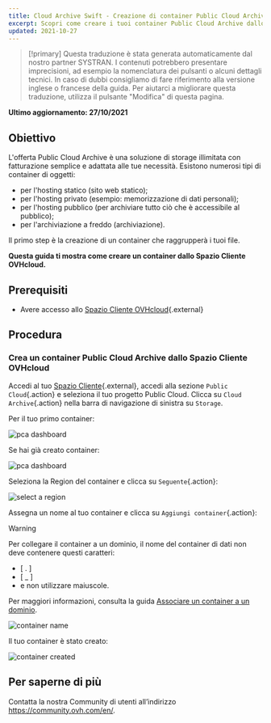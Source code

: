 ```yaml
---
title: Cloud Archive Swift - Creazione di container Public Cloud Archive
excerpt: Scopri come creare i tuoi container Public Cloud Archive dallo Spazio Cliente OVHcloud
updated: 2021-10-27
---
```


> [!primary]
> Questa traduzione è stata generata automaticamente dal nostro partner SYSTRAN. I contenuti potrebbero presentare imprecisioni, ad esempio la nomenclatura dei pulsanti o alcuni dettagli tecnici. In caso di dubbi consigliamo di fare riferimento alla versione inglese o francese della guida. Per aiutarci a migliorare questa traduzione, utilizza il pulsante "Modifica" di questa pagina.
>

**Ultimo aggiornamento: 27/10/2021**

## Obiettivo

L'offerta Public Cloud Archive è una soluzione di storage illimitata con fatturazione semplice e adattata alle tue necessità. Esistono numerosi tipi di container di oggetti:

- per l'hosting statico (sito web statico);
- per l'hosting privato (esempio: memorizzazione di dati personali);
- per l'hosting pubblico (per archiviare tutto ciò che è accessibile al pubblico);
- per l'archiviazione a freddo (archiviazione).

Il primo step è la creazione di un container che raggrupperà i tuoi file. 

**Questa guida ti mostra come creare un container dallo Spazio Cliente OVHcloud.**

## Prerequisiti

- Avere accesso allo [Spazio Cliente OVHcloud](https://www.ovh.com/auth/?action=gotomanager&from=https://www.ovh.it/&ovhSubsidiary=it){.external}

## Procedura

### Crea un container Public Cloud Archive dallo Spazio Cliente OVHcloud

Accedi al tuo [Spazio Cliente](https://www.ovh.com/auth/?action=gotomanager&from=https://www.ovh.it/&ovhSubsidiary=it){.external}, accedi alla sezione `Public Cloud`{.action} e seleziona il tuo progetto Public Cloud. Clicca su `Cloud Archive`{.action} nella barra di navigazione di sinistra su `Storage`.

Per il tuo primo container:

![pca dashboard](images/create-container-20211006094158312.png)

Se hai già creato container:

![pca dashboard](images/create-container-20211006094851682.png)

Seleziona la Region del container e clicca su `Seguente`{.action}:

![select a region](images/create-container-20211006094448923.png)

Assegna un nome al tuo container e clicca su `Aggiungi container`{.action}:

> [!warning]
>
> Per collegare il container a un dominio, il nome del container di dati non deve contenere questi caratteri:
>
> - [ . ]
> - [ _ ]
> - e non utilizzare maiuscole.
>
> Per maggiori informazioni, consulta la guida [Associare un container a un dominio](/pages/cloud/storage/object_storage/pcs_link_domain).
>

![container name](images/create-container-20211006094550334.png)

Il tuo container è stato creato:

![container created](images/create-container-20211006094630754.png)

## Per saperne di più

Contatta la nostra Community di utenti all’indirizzo <https://community.ovh.com/en/>.
